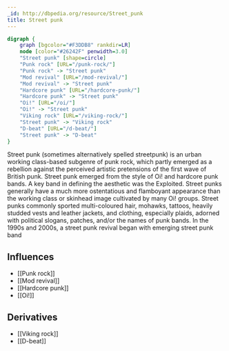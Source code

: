 ```yaml
---
_id: http://dbpedia.org/resource/Street_punk
title: Street punk
---
```


```dot
digraph {
	graph [bgcolor="#F3DDB8" rankdir=LR]
	node [color="#26242F" penwidth=3.0]
	"Street punk" [shape=circle]
	"Punk rock" [URL="/punk-rock/"]
	"Punk rock" -> "Street punk"
	"Mod revival" [URL="/mod-revival/"]
	"Mod revival" -> "Street punk"
	"Hardcore punk" [URL="/hardcore-punk/"]
	"Hardcore punk" -> "Street punk"
	"Oi!" [URL="/oi/"]
	"Oi!" -> "Street punk"
	"Viking rock" [URL="/viking-rock/"]
	"Street punk" -> "Viking rock"
	"D-beat" [URL="/d-beat/"]
	"Street punk" -> "D-beat"
}
```

Street punk (sometimes alternatively spelled streetpunk) is an urban working class-based subgenre of punk rock, which partly emerged as a rebellion against the perceived artistic pretensions of the first wave of British punk. Street punk emerged from the style of Oi! and hardcore punk bands. A key band in defining the aesthetic was the Exploited. Street punks generally have a much more ostentatious and flamboyant appearance than the working class or skinhead image cultivated by many Oi! groups. Street punks commonly sported multi-coloured hair, mohawks, tattoos, heavily studded vests and leather jackets, and clothing, especially plaids, adorned with political slogans, patches, and/or the names of punk bands. In the 1990s and 2000s, a street punk revival began with emerging street punk band

## Influences
- [[Punk rock]]
- [[Mod revival]]
- [[Hardcore punk]]
- [[Oi!]]

## Derivatives
- [[Viking rock]]
- [[D-beat]]
